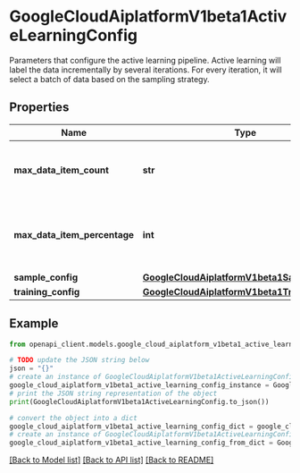 # GoogleCloudAiplatformV1beta1ActiveLearningConfig

Parameters that configure the active learning pipeline. Active learning will label the data incrementally by several iterations. For every iteration, it will select a batch of data based on the sampling strategy.

## Properties

Name | Type | Description | Notes
------------ | ------------- | ------------- | -------------
**max_data_item_count** | **str** | Max number of human labeled DataItems. | [optional] 
**max_data_item_percentage** | **int** | Max percent of total DataItems for human labeling. | [optional] 
**sample_config** | [**GoogleCloudAiplatformV1beta1SampleConfig**](GoogleCloudAiplatformV1beta1SampleConfig.md) |  | [optional] 
**training_config** | [**GoogleCloudAiplatformV1beta1TrainingConfig**](GoogleCloudAiplatformV1beta1TrainingConfig.md) |  | [optional] 

## Example

```python
from openapi_client.models.google_cloud_aiplatform_v1beta1_active_learning_config import GoogleCloudAiplatformV1beta1ActiveLearningConfig

# TODO update the JSON string below
json = "{}"
# create an instance of GoogleCloudAiplatformV1beta1ActiveLearningConfig from a JSON string
google_cloud_aiplatform_v1beta1_active_learning_config_instance = GoogleCloudAiplatformV1beta1ActiveLearningConfig.from_json(json)
# print the JSON string representation of the object
print(GoogleCloudAiplatformV1beta1ActiveLearningConfig.to_json())

# convert the object into a dict
google_cloud_aiplatform_v1beta1_active_learning_config_dict = google_cloud_aiplatform_v1beta1_active_learning_config_instance.to_dict()
# create an instance of GoogleCloudAiplatformV1beta1ActiveLearningConfig from a dict
google_cloud_aiplatform_v1beta1_active_learning_config_from_dict = GoogleCloudAiplatformV1beta1ActiveLearningConfig.from_dict(google_cloud_aiplatform_v1beta1_active_learning_config_dict)
```
[[Back to Model list]](../README.md#documentation-for-models) [[Back to API list]](../README.md#documentation-for-api-endpoints) [[Back to README]](../README.md)


